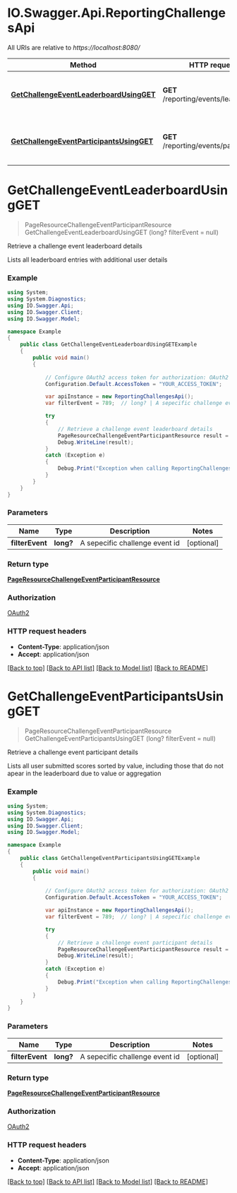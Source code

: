 # IO.Swagger.Api.ReportingChallengesApi

All URIs are relative to *https://localhost:8080/*

Method | HTTP request | Description
------------- | ------------- | -------------
[**GetChallengeEventLeaderboardUsingGET**](ReportingChallengesApi.md#getchallengeeventleaderboardusingget) | **GET** /reporting/events/leaderboard | Retrieve a challenge event leaderboard details
[**GetChallengeEventParticipantsUsingGET**](ReportingChallengesApi.md#getchallengeeventparticipantsusingget) | **GET** /reporting/events/participants | Retrieve a challenge event participant details


<a name="getchallengeeventleaderboardusingget"></a>
# **GetChallengeEventLeaderboardUsingGET**
> PageResourceChallengeEventParticipantResource GetChallengeEventLeaderboardUsingGET (long? filterEvent = null)

Retrieve a challenge event leaderboard details

Lists all leaderboard entries with additional user details

### Example
```csharp
using System;
using System.Diagnostics;
using IO.Swagger.Api;
using IO.Swagger.Client;
using IO.Swagger.Model;

namespace Example
{
    public class GetChallengeEventLeaderboardUsingGETExample
    {
        public void main()
        {
            
            // Configure OAuth2 access token for authorization: OAuth2
            Configuration.Default.AccessToken = "YOUR_ACCESS_TOKEN";

            var apiInstance = new ReportingChallengesApi();
            var filterEvent = 789;  // long? | A sepecific challenge event id (optional) 

            try
            {
                // Retrieve a challenge event leaderboard details
                PageResourceChallengeEventParticipantResource result = apiInstance.GetChallengeEventLeaderboardUsingGET(filterEvent);
                Debug.WriteLine(result);
            }
            catch (Exception e)
            {
                Debug.Print("Exception when calling ReportingChallengesApi.GetChallengeEventLeaderboardUsingGET: " + e.Message );
            }
        }
    }
}
```

### Parameters

Name | Type | Description  | Notes
------------- | ------------- | ------------- | -------------
 **filterEvent** | **long?**| A sepecific challenge event id | [optional] 

### Return type

[**PageResourceChallengeEventParticipantResource**](PageResourceChallengeEventParticipantResource.md)

### Authorization

[OAuth2](../README.md#OAuth2)

### HTTP request headers

 - **Content-Type**: application/json
 - **Accept**: application/json

[[Back to top]](#) [[Back to API list]](../README.md#documentation-for-api-endpoints) [[Back to Model list]](../README.md#documentation-for-models) [[Back to README]](../README.md)

<a name="getchallengeeventparticipantsusingget"></a>
# **GetChallengeEventParticipantsUsingGET**
> PageResourceChallengeEventParticipantResource GetChallengeEventParticipantsUsingGET (long? filterEvent = null)

Retrieve a challenge event participant details

Lists all user submitted scores sorted by value, including those that do not apear in the leaderboard due to value or aggregation

### Example
```csharp
using System;
using System.Diagnostics;
using IO.Swagger.Api;
using IO.Swagger.Client;
using IO.Swagger.Model;

namespace Example
{
    public class GetChallengeEventParticipantsUsingGETExample
    {
        public void main()
        {
            
            // Configure OAuth2 access token for authorization: OAuth2
            Configuration.Default.AccessToken = "YOUR_ACCESS_TOKEN";

            var apiInstance = new ReportingChallengesApi();
            var filterEvent = 789;  // long? | A sepecific challenge event id (optional) 

            try
            {
                // Retrieve a challenge event participant details
                PageResourceChallengeEventParticipantResource result = apiInstance.GetChallengeEventParticipantsUsingGET(filterEvent);
                Debug.WriteLine(result);
            }
            catch (Exception e)
            {
                Debug.Print("Exception when calling ReportingChallengesApi.GetChallengeEventParticipantsUsingGET: " + e.Message );
            }
        }
    }
}
```

### Parameters

Name | Type | Description  | Notes
------------- | ------------- | ------------- | -------------
 **filterEvent** | **long?**| A sepecific challenge event id | [optional] 

### Return type

[**PageResourceChallengeEventParticipantResource**](PageResourceChallengeEventParticipantResource.md)

### Authorization

[OAuth2](../README.md#OAuth2)

### HTTP request headers

 - **Content-Type**: application/json
 - **Accept**: application/json

[[Back to top]](#) [[Back to API list]](../README.md#documentation-for-api-endpoints) [[Back to Model list]](../README.md#documentation-for-models) [[Back to README]](../README.md)

